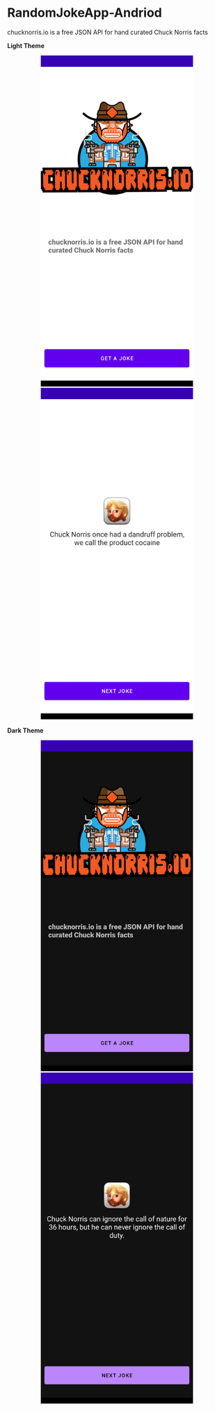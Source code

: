 # RandomJokeApp-Andriod

chucknorris.io is a free JSON API for hand curated Chuck Norris facts

**Light Theme**
<p align="center">

  <img src="Screenshots/home.png" width="350" alt="accessibility text">
  <img src="Screenshots/jokeroom.png" width="350" title="hover text">
</p>



**Dark Theme**
<p align="center">

  <img src="Screenshots/homeDarkMode.png" width="350" alt="accessibility text">
  <img src="Screenshots/jokeroomDarkMode.png" width="350" title="hover text">
</p>
